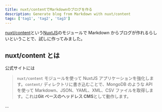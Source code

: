 ```yaml
---
title: nuxt/contentでMarkdownのブログを作る
description: Generate blog from Markdown with nuxt/content
tags: ['tag1', 'tag2', 'tag3']
---
```


[nuxt/content](https://content.nuxtjs.org/ja)という[NuxtJS](https://ja.nuxtjs.org/)のモジュールで Markdown からブログが作れるらしいということで、試しに作ってみました。

## nuxt/content とは

公式サイトには

> `nuxt/content` モジュールを使って NuxtJS アプリケーションを強化します。`content/` ディレクトリに書き込むことで、MongoDB のような API を使って Markdown、JSON、YAML、XML、CSV ファイルを取得します。これは**Git ベースのヘッドレス CMS**として動作します。

...
